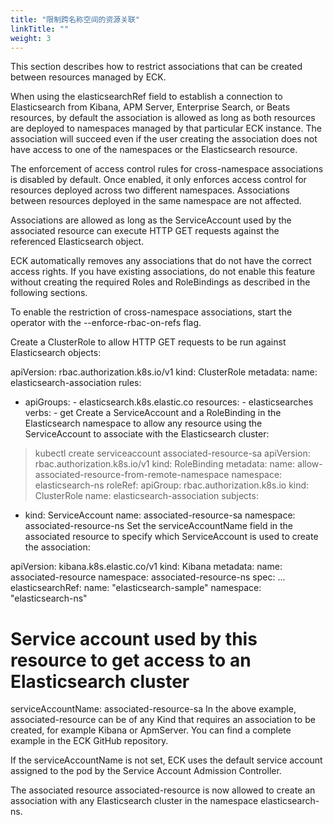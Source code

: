 ```yaml
---
title: "限制跨名称空间的资源关联"
linkTitle: ""
weight: 3
---
```


This section describes how to restrict associations that can be created between resources managed by ECK.

When using the elasticsearchRef field to establish a connection to Elasticsearch from Kibana, APM Server, Enterprise Search, or Beats resources, by default the association is allowed as long as both resources are deployed to namespaces managed by that particular ECK instance. The association will succeed even if the user creating the association does not have access to one of the namespaces or the Elasticsearch resource.

The enforcement of access control rules for cross-namespace associations is disabled by default. Once enabled, it only enforces access control for resources deployed across two different namespaces. Associations between resources deployed in the same namespace are not affected.

Associations are allowed as long as the ServiceAccount used by the associated resource can execute HTTP GET requests against the referenced Elasticsearch object.

ECK automatically removes any associations that do not have the correct access rights. If you have existing associations, do not enable this feature without creating the required Roles and RoleBindings as described in the following sections.

To enable the restriction of cross-namespace associations, start the operator with the --enforce-rbac-on-refs flag.

Create a ClusterRole to allow HTTP GET requests to be run against Elasticsearch objects:

apiVersion: rbac.authorization.k8s.io/v1
kind: ClusterRole
metadata:
name: elasticsearch-association
rules:

- apiGroups: - elasticsearch.k8s.elastic.co
  resources: - elasticsearches
  verbs: - get
  Create a ServiceAccount and a RoleBinding in the Elasticsearch namespace to allow any resource using the ServiceAccount to associate with the Elasticsearch cluster:

> kubectl create serviceaccount associated-resource-sa
> apiVersion: rbac.authorization.k8s.io/v1
> kind: RoleBinding
> metadata:
> name: allow-associated-resource-from-remote-namespace
> namespace: elasticsearch-ns
> roleRef:
> apiGroup: rbac.authorization.k8s.io
> kind: ClusterRole
> name: elasticsearch-association
> subjects:

- kind: ServiceAccount
  name: associated-resource-sa
  namespace: associated-resource-ns
  Set the serviceAccountName field in the associated resource to specify which ServiceAccount is used to create the association:

apiVersion: kibana.k8s.elastic.co/v1
kind: Kibana
metadata:
name: associated-resource
namespace: associated-resource-ns
spec:
...
elasticsearchRef:
name: "elasticsearch-sample"
namespace: "elasticsearch-ns"

# Service account used by this resource to get access to an Elasticsearch cluster

serviceAccountName: associated-resource-sa
In the above example, associated-resource can be of any Kind that requires an association to be created, for example Kibana or ApmServer. You can find a complete example in the ECK GitHub repository.

If the serviceAccountName is not set, ECK uses the default service account assigned to the pod by the Service Account Admission Controller.

The associated resource associated-resource is now allowed to create an association with any Elasticsearch cluster in the namespace elasticsearch-ns.
